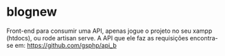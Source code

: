 # blognew
Front-end para consumir uma API, apenas jogue o projeto no seu xampp (htdocs), ou rode artisan serve.
A API que ele faz as requisições encontra-se em: https://github.com/gsphp/api_b 
